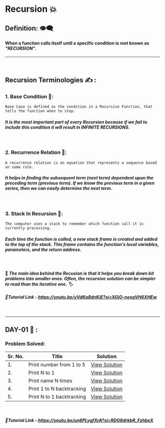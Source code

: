 # Recursion :boom:
## Definition: :eye_speech_bubble: 
#### When a function calls itself until a specific condition is met known as _"RECURSION"_.
---
<br/>

## Recursion Terminologies  :writing_hand: :

### 1. Base Condition :rocket::
```
Base Case is defined as the condition in a Recursive Function, that tells the function when to stop.
```
##### It is the most important part of every Recursion because if we fail to include this condition it will result in INFINITE RECURSIONS.
<br/>

### 2. Recurrence Relation :rocket::
```
A recurrence relation is an equation that represents a sequence based on some rule.
```
##### It helps in finding the subsequent term (next term) dependent upon the preceding term (previous term). If we know the previous term in a given series, then we can easily determine the next term.
<br/>

### 3. Stack In Recursion :rocket::
```
The computer uses a stack to remember which function call it is currently processing.
```
##### Each time the function is called, a new stack frame is created and added to the top of the stack. This frame contains the function's local variables, parameters, and the return address.

<br/>


#### :pushpin:  _The main idea behind the Recusion is that it helps you break down bit problems into smaller ones. Often, the recursive solution can be simpler to read than the iterative one. :label:_

##### 🎥Tutorial Link - https://youtu.be/yVdKa8dnKiE?si=XGjO-nosgVH6XHEw

<br/>

---

## DAY-01 :orange_book: :
### Problem Solved:
| Sr. No. | Title | Solution |
|---------|-------|----------|
|1.| Print number from 1 to 5 | [View Solution](./DAY-01/print-1-to-5.cpp)|
|2.| Print N to 1 | [View Solution](./DAY-01/print-n-to-1.cpp)|
|3.| Print name N times | [View Solution](./DAY-01/print-name-N-times.cpp)|
|4.| Print 1 to N backtracking | [View Solution](./DAY-01/print-1-to-n-backtrack.cpp)|
|5.|Print N to 1 backtracking | [View Solution](./DAY-01/print-n-to-1-backtrack.cpp)|

<br/>

##### 🎥Tutorial Link - https://youtu.be/un6PLygfXrA?si=RDG8drkbR_FzhbeX
